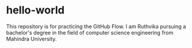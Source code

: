 # hello-world
This repository is for practicing the GitHub Flow.
I am Ruthvika pursuing a bachelor's degree in the field of computer science engineering from Mahindra University.
